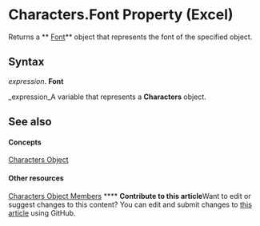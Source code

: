 
# Characters.Font Property (Excel)

Returns a  ** [Font](f4788ba4-1c4c-2f03-4d73-194bc9316825.md)** object that represents the font of the specified object.


## Syntax

 _expression_. **Font**

 _expression_A variable that represents a  **Characters** object.


## See also


#### Concepts


 [Characters Object](128c9ee4-8ba3-6d22-ad0f-9f20be1e24af.md)
#### Other resources


 [Characters Object Members](5172cea2-c939-9bbe-d751-304d4aafd9cf.md)
****   **Contribute to this article**Want to edit or suggest changes to this content? You can edit and submit changes to  [this article](https://github.com/jhershey00/VBA_Excel_Test/OpenXMLCon/articles/0e6ff63c-ba3e-eae2-85c6-a1e56ac61317.md) using GitHub.

